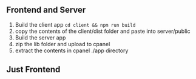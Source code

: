 ## Frontend and Server
1. Build the client app
  `cd client && npm run build`
1. copy the contents of the client/dist folder and paste into server/public
1. Build the server app
1. zip the lib folder and upload to cpanel
1. extract the contents in cpanel ./app directory  

## Just Frontend

